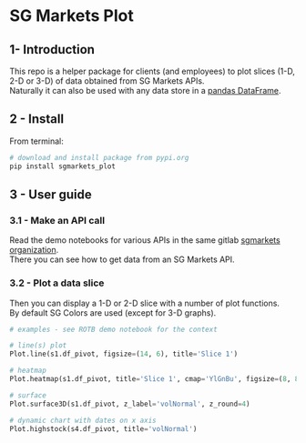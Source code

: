 # SG Markets Plot


## 1- Introduction

This repo is a helper package for clients (and employees) to plot slices (1-D, 2-D or 3-D) of data obtained from SG Markets APIs.  
Naturally it can also be used with any data store in a [pandas DataFrame](https://pandas.pydata.org/pandas-docs/stable/generated/pandas.DataFrame.html).  


## 2 - Install

From terminal:
```bash
# download and install package from pypi.org
pip install sgmarkets_plot
```


## 3 - User guide

### 3.1 - Make an API call

Read the demo notebooks for various APIs in the same gitlab [sgmarkets organization](https://gitlab.com/sgmarkets).  
There you can see how to get data from an SG Markets API.  


### 3.2 - Plot a data slice

Then you can display a 1-D or 2-D slice with a number of plot functions.  
By default SG Colors are used (except for 3-D graphs).


```python
# examples - see ROTB demo notebook for the context

# line(s) plot
Plot.line(s1.df_pivot, figsize=(14, 6), title='Slice 1')

# heatmap
Plot.heatmap(s1.df_pivot, title='Slice 1', cmap='YlGnBu', figsize=(8, 8))

# surface
Plot.surface3D(s1.df_pivot, z_label='volNormal', z_round=4)

# dynamic chart with dates on x axis
Plot.highstock(s4.df_pivot, title='volNormal')
```
